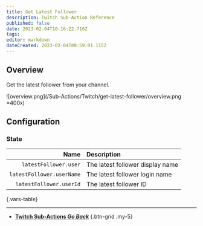 ```yaml
---
title: Get Latest Follower
description: Twitch Sub-Action Reference
published: false
date: 2023-02-04T10:16:22.716Z
tags: 
editor: markdown
dateCreated: 2023-02-04T09:59:01.115Z
---
```


## Overview
Get the latest follower from your channel.

![overview.png](/Sub-Actions/Twitch/get-latest-follower/overview.png =400x)

## Configuration
### State
Name | Description
----:|:------------
`latestFollower.user` | The latest follower display name
`latestFollower.userName` | The latest follower login name
`latestFollower.userId` | The latest follower ID
{.vars-table}

---

- [<i class="mdi mdi-chevron-left"></i>**Twitch Sub-Actions *Go Back***](/Sub-Actions/Twitch)
{.btn-grid .my-5}